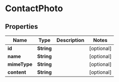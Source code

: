 

# ContactPhoto


## Properties

| Name | Type | Description | Notes |
|------------ | ------------- | ------------- | -------------|
|**id** | **String** |  |  [optional] |
|**name** | **String** |  |  [optional] |
|**mimeType** | **String** |  |  [optional] |
|**content** | **String** |  |  [optional] |



